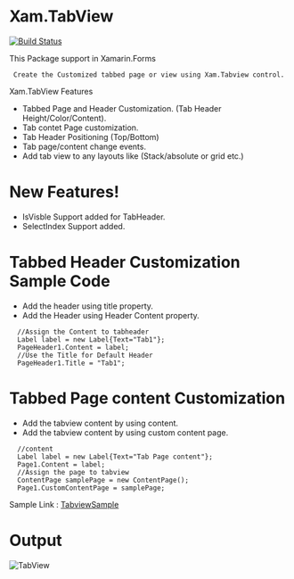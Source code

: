 # Xam.TabView
[![Build Status](https://travis-ci.org/joemccann/dillinger.svg?branch=master)](https://github.com/rajeshangappan/Xamarin)

This Package support in Xamarin.Forms
     
     Create the Customized tabbed page or view using Xam.Tabview control.
Xam.TabView Features
- Tabbed Page and Header Customization. (Tab Header Height/Color/Content).
- Tab contet Page customization.
- Tab Header Positioning (Top/Bottom)
- Tab page/content change events.
- Add tab view to any layouts like (Stack/absolute or grid etc.)
# New Features!
  - IsVisble Support added for TabHeader.
  - SelectIndex Support added.
# Tabbed Header Customization Sample Code
 - Add the header using title property.
 - Add the Header using Header Content property.
```
  //Assign the Content to tabheader
  Label label = new Label{Text="Tab1"};
  PageHeader1.Content = label;
  //Use the Title for Default Header
  PageHeader1.Title = "Tab1";
```
# Tabbed Page content Customization
 - Add the tabview content by using content.
 - Add the tabview content by using custom content page.
```
  //content
  Label label = new Label{Text="Tab Page content"};
  Page1.Content = label;
  //Assign the page to tabview
  ContentPage samplePage = new ContentPage();
  Page1.CustomContentPage = samplePage;
```
Sample Link : [TabviewSample](https://github.com/rajeshangappan/Xamarin/tree/master/Samples/TabViewSample)
# Output
![TabView](https://github.com/rajeshangappan/Xamarin/blob/master/Xam.TabView/TabControl.gif)
